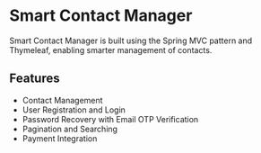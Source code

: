 # Smart Contact Manager
Smart Contact Manager is built using the Spring MVC pattern and Thymeleaf, enabling smarter management of contacts.
## Features
- Contact Management
- User Registration and Login
- Password Recovery with Email OTP Verification
- Pagination and Searching
- Payment Integration
